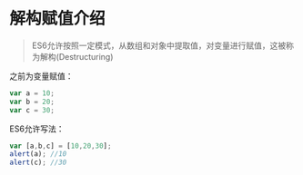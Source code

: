 # 解构赋值介绍
> ES6允许按照一定模式，从数组和对象中提取值，对变量进行赋值，这被称为解构(Destructuring)

之前为变量赋值：
```javascript
var a = 10;
var b = 20;
var c = 30;
```
ES6允许写法：
```javascript
var [a,b,c] = [10,20,30];
alert(a); //10
alert(c); //30
```
